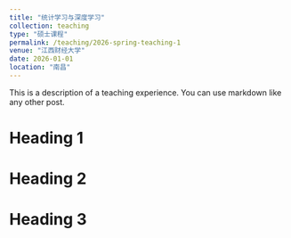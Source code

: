 ```yaml
---
title: "统计学习与深度学习"
collection: teaching
type: "硕士课程"
permalink: /teaching/2026-spring-teaching-1
venue: "江西财经大学"
date: 2026-01-01
location: "南昌"
---
```


This is a description of a teaching experience. You can use markdown like any other post.

Heading 1
======

Heading 2
======

Heading 3
======